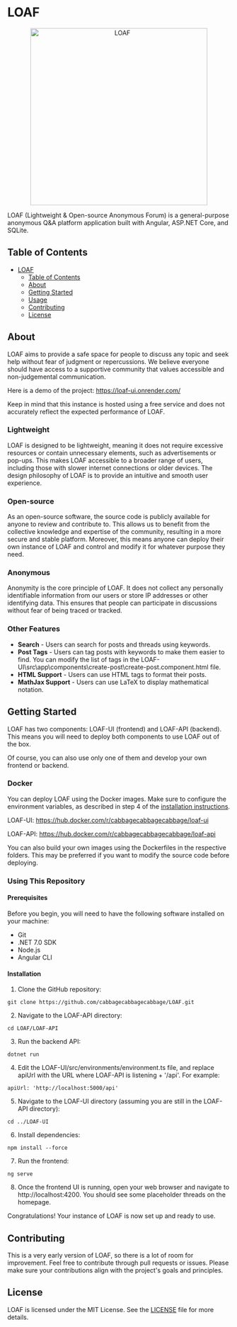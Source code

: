 # LOAF

<p align="center">
  <img src="https://openclipart.org/image/2000px/213638" alt="LOAF" width="400">
</p>

LOAF (Lightweight & Open-source Anonymous Forum) is a general-purpose anonymous Q&A platform application built with Angular, ASP.NET Core, and SQLite.

## Table of Contents

- [LOAF](#LOAF)
  - [Table of Contents](#table-of-contents)
  - [About](#about)
  - [Getting Started](#getting-started)
  - [Usage](#usage)
  - [Contributing](#contributing)
  - [License](#license)

## About

LOAF aims to provide a safe space for people to discuss any topic and seek help without fear of judgment or repercussions. We believe everyone should have access to a supportive community that values accessible and non-judgemental communication.

Here is a demo of the project: https://loaf-ui.onrender.com/

Keep in mind that this instance is hosted using a free service and does not accurately reflect the expected performance of LOAF.


### Lightweight
LOAF is designed to be lightweight, meaning it does not require excessive resources or contain unnecessary elements, such as advertisements or pop-ups. This makes LOAF accessible to a broader range of users, including those with slower internet connections or older devices. The design philosophy of LOAF is to provide an intuitive and smooth user experience.

### Open-source
As an open-source software, the source code is publicly available for anyone to review and contribute to. This allows us to benefit from the collective knowledge and expertise of the community, resulting in a more secure and stable platform. Moreover, this means anyone can deploy their own instance of LOAF and control and modify it for whatever purpose they need.

### Anonymous
Anonymity is the core principle of LOAF. It does not collect any personally identifiable information from our users or store IP addresses or other identifying data. This ensures that people can participate in discussions without fear of being traced or tracked.

### Other Features

- **Search** - Users can search for posts and threads using keywords.
- **Post Tags** - Users can tag posts with keywords to make them easier to find. You can modify the list of tags in the LOAF-UI\src\app\components\create-post\create-post.component.html file.
- **HTML Support** - Users can use HTML tags to format their posts.
- **MathJax Support** - Users can use LaTeX to display mathematical notation.

## Getting Started

LOAF has two components: LOAF-UI (frontend) and LOAF-API (backend). This means you will need to deploy both components to use LOAF out of the box. 

Of course, you can also use only one of them and develop your own frontend or backend.

### Docker

You can deploy LOAF using the Docker images. Make sure to configure the environment variables, as described in step 4 of the [installation instructions](#installation).


LOAF-UI: https://hub.docker.com/r/cabbagecabbagecabbage/loaf-ui

LOAF-API: https://hub.docker.com/r/cabbagecabbagecabbage/loaf-api

You can also build your own images using the Dockerfiles in the respective folders. This may be preferred if you want to modify the source code before deploying.

### Using This Repository

#### Prerequisites

Before you begin, you will need to have the following software installed on your machine:

- Git
- .NET 7.0 SDK
- Node.js
- Angular CLI

#### Installation

1. Clone the GitHub repository:

```
git clone https://github.com/cabbagecabbagecabbage/LOAF.git
```

2. Navigate to the LOAF-API directory:

```
cd LOAF/LOAF-API
```

3. Run the backend API:

```
dotnet run
```

4. Edit the LOAF-UI/src/environments/environment.ts file, and replace apiUrl with the URL where LOAF-API is listening + '/api'. For example:

```
apiUrl: 'http://localhost:5000/api'
```

5. Navigate to the LOAF-UI directory (assuming you are still in the LOAF-API directory):

```
cd ../LOAF-UI
```

6. Install dependencies:

```
npm install --force
```

7. Run the frontend:

```
ng serve
```

8. Once the frontend UI is running, open your web browser and navigate to http://localhost:4200. You should see some placeholder threads on the homepage.

Congratulations! Your instance of LOAF is now set up and ready to use.

## Contributing

This is a very early version of LOAF, so there is a lot of room for improvement. Feel free to contribute through pull requests or issues. Please make sure your contributions align with the project's goals and principles.

## License

LOAF is licensed under the MIT License. See the [LICENSE](https://github.com/cabbagecabbagecabbage/LOAF/blob/master/LICENSE) file for more details.